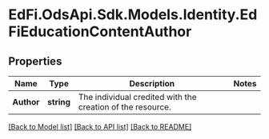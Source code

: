# EdFi.OdsApi.Sdk.Models.Identity.EdFiEducationContentAuthor
## Properties

Name | Type | Description | Notes
------------ | ------------- | ------------- | -------------
**Author** | **string** | The individual credited with the creation of the resource. | 

[[Back to Model list]](../README.md#documentation-for-models) [[Back to API list]](../README.md#documentation-for-api-endpoints) [[Back to README]](../README.md)

